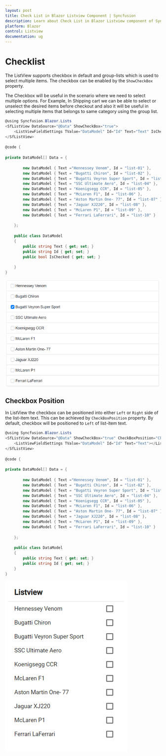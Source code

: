 ```yaml
---
layout: post
title: Check List in Blazor Listview Component | Syncfusion 
description: Learn about Check List in Blazor Listview component of Syncfusion, and more details.
platform: Blazor
control: Listview
documentation: ug
---
```


# Checklist

The ListView supports checkbox in default and group-lists which is used to select multiple items.
The checkbox can be enabled by the `ShowCheckBox` property.

The Checkbox will be useful in the scenario where we need to select multiple options. For Example,
In Shipping cart we can be able to select or unselect the desired items before checkout and also
it will be useful in selecting multiple items that belongs to same category using the group list.

```csharp
@using Syncfusion.Blazor.Lists
<SfListView DataSource="@Data" ShowCheckBox="true">
    <ListViewFieldSettings TValue="DataModel" Id="Id" Text="Text" IsChecked="IsChecked"></ListViewFieldSettings>
</SfListView>

@code {

private DataModel[] Data = {

        new DataModel { Text ="Hennessey Venom", Id = "list-01" },
        new DataModel { Text = "Bugatti Chiron", Id = "list-02" },
        new DataModel { Text = "Bugatti Veyron Super Sport", Id = "list-03", IsChecked = true },
        new DataModel { Text = "SSC Ultimate Aero", Id = "list-04" },
        new DataModel { Text = "Koenigsegg CCR", Id = "list-05" },
        new DataModel { Text = "McLaren F1", Id = "list-06" },
        new DataModel { Text = "Aston Martin One- 77", Id = "list-07" },
        new DataModel { Text = "Jaguar XJ220", Id = "list-08" },
        new DataModel { Text = "McLaren P1", Id = "list-09" },
        new DataModel { Text = "Ferrari LaFerrari", Id = "list-10" }

    };

    public class DataModel
    {
        public string Text { get; set; }
        public string Id { get; set; }
        public bool IsChecked { get; set; }

    }
}
```

![ListView - Checklist](./images/list/checklist-default.png)

## Checkbox Position

In ListView the checkbox can be positioned into either `Left` or `Right` side of the list-item text.
This can be achieved by `CheckBoxPosition` property. By default, checkbox will be positioned to `Left` of list-item text.

```csharp
@using Syncfusion.Blazor.Lists
<SfListView DataSource="@Data" ShowCheckBox="true" CheckBoxPosition="CheckBoxPosition.Right">
    <ListViewFieldSettings TValue="DataModel" Id="Id" Text="Text"></ListViewFieldSettings>
</SfListView>

@code {

private DataModel[] Data = {

        new DataModel { Text ="Hennessey Venom", Id = "list-01" },
        new DataModel { Text = "Bugatti Chiron", Id = "list-02" },
        new DataModel { Text = "Bugatti Veyron Super Sport", Id = "list-03"},
        new DataModel { Text = "SSC Ultimate Aero", Id = "list-04" },
        new DataModel { Text = "Koenigsegg CCR", Id = "list-05" },
        new DataModel { Text = "McLaren F1", Id = "list-06" },
        new DataModel { Text = "Aston Martin One- 77", Id = "list-07" },
        new DataModel { Text = "Jaguar XJ220", Id = "list-08" },
        new DataModel { Text = "McLaren P1", Id = "list-09" },
        new DataModel { Text = "Ferrari LaFerrari", Id = "list-10" }

    };

    public class DataModel
    {
        public string Text { get; set; }
        public string Id { get; set; }
    }
}
```

![ListView - Checklist position](./images/list/checklist-position.png)
